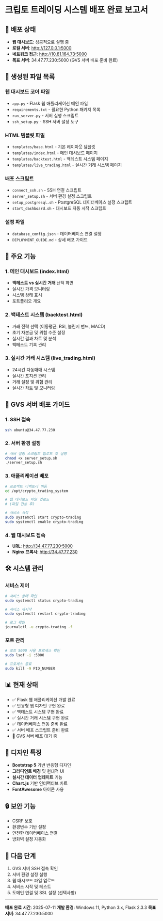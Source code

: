 # 크립토 트레이딩 시스템 배포 완료 보고서

## 🚀 배포 상태
- **웹 대시보드**: 성공적으로 실행 중
- **로컬 서버**: http://127.0.0.1:5000
- **네트워크 접근**: http://10.81.164.73:5000
- **목표 서버**: 34.47.77.230:5000 (GVS 서버 배포 준비 완료)

## 📁 생성된 파일 목록

### 웹 대시보드 코어 파일
- `app.py` - Flask 웹 애플리케이션 메인 파일
- `requirements.txt` - 필요한 Python 패키지 목록
- `run_server.py` - 서버 실행 스크립트
- `ssh_setup.py` - SSH 서버 설정 도구

### HTML 템플릿 파일
- `templates/base.html` - 기본 레이아웃 템플릿
- `templates/index.html` - 메인 대시보드 페이지
- `templates/backtest.html` - 백테스트 시스템 페이지
- `templates/live_trading.html` - 실시간 거래 시스템 페이지

### 배포 스크립트
- `connect_ssh.sh` - SSH 연결 스크립트
- `server_setup.sh` - 서버 환경 설정 스크립트
- `setup_postgresql.sh` - PostgreSQL 데이터베이스 설정 스크립트
- `start_dashboard.sh` - 대시보드 자동 시작 스크립트

### 설정 파일
- `database_config.json` - 데이터베이스 연결 설정
- `DEPLOYMENT_GUIDE.md` - 상세 배포 가이드

## 🎯 주요 기능

### 1. 메인 대시보드 (index.html)
- **백테스트 vs 실시간 거래** 선택 화면
- 실시간 가격 모니터링
- 시스템 상태 표시
- 포트폴리오 개요

### 2. 백테스트 시스템 (backtest.html)
- 거래 전략 선택 (이동평균, RSI, 볼린저 밴드, MACD)
- 초기 자본금 및 위험 수준 설정
- 실시간 결과 차트 및 분석
- 백테스트 기록 관리

### 3. 실시간 거래 시스템 (live_trading.html)
- 24시간 자동매매 시스템
- 실시간 포지션 관리
- 거래 설정 및 위험 관리
- 실시간 차트 및 모니터링

## 🔧 GVS 서버 배포 가이드

### 1. SSH 접속
```bash
ssh ubuntu@34.47.77.230
```

### 2. 서버 환경 설정
```bash
# 서버 설정 스크립트 업로드 후 실행
chmod +x server_setup.sh
./server_setup.sh
```

### 3. 애플리케이션 배포
```bash
# 프로젝트 디렉토리 이동
cd /opt/crypto_trading_system

# 웹 대시보드 파일 업로드
# (파일 전송 후)

# 서비스 시작
sudo systemctl start crypto-trading
sudo systemctl enable crypto-trading
```

### 4. 웹 대시보드 접속
- **URL**: http://34.47.77.230:5000
- **Nginx 프록시**: http://34.47.77.230

## 🛠️ 시스템 관리

### 서비스 제어
```bash
# 서비스 상태 확인
sudo systemctl status crypto-trading

# 서비스 재시작
sudo systemctl restart crypto-trading

# 로그 확인
journalctl -u crypto-trading -f
```

### 포트 관리
```bash
# 포트 5000 사용 프로세스 확인
sudo lsof -i :5000

# 프로세스 종료
sudo kill -9 PID_NUMBER
```

## 📊 현재 상태
- ✅ Flask 웹 애플리케이션 개발 완료
- ✅ 반응형 웹 디자인 구현 완료
- ✅ 백테스트 시스템 구현 완료
- ✅ 실시간 거래 시스템 구현 완료
- ✅ 데이터베이스 연동 준비 완료
- ✅ 서버 배포 스크립트 준비 완료
- 🔄 GVS 서버 배포 대기 중

## 🎨 디자인 특징
- **Bootstrap 5** 기반 반응형 디자인
- **그라디언트 배경** 및 현대적 UI
- **실시간 데이터 업데이트** 기능
- **Chart.js** 기반 인터랙티브 차트
- **FontAwesome** 아이콘 사용

## 🔒 보안 기능
- CSRF 보호
- 환경변수 기반 설정
- 안전한 데이터베이스 연결
- 방화벽 설정 자동화

## 📱 다음 단계
1. GVS 서버 SSH 접속 확인
2. 서버 환경 설정 실행
3. 웹 대시보드 파일 업로드
4. 서비스 시작 및 테스트
5. 도메인 연결 및 SSL 설정 (선택사항)

---
**배포 완료 시간**: 2025-07-11
**개발 환경**: Windows 11, Python 3.x, Flask 2.3.3
**목표 서버**: 34.47.77.230:5000